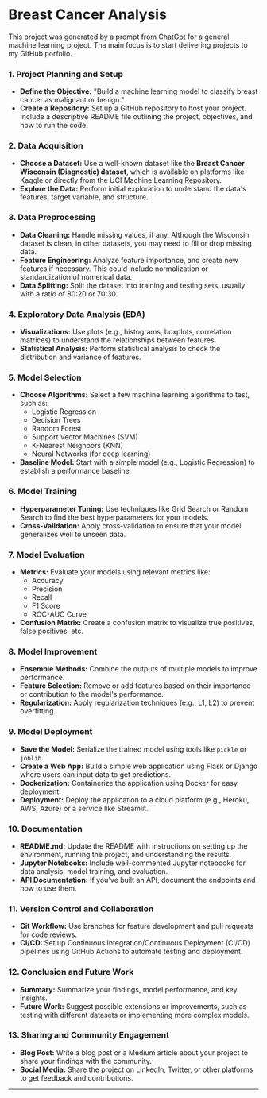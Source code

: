 # Breast Cancer Analysis

This project was generated by a prompt from ChatGpt for a general machine learning project. Tha main focus is to start delivering projects to my GitHub porfolio.

### 1. **Project Planning and Setup**
   - **Define the Objective:** "Build a machine learning model to classify breast cancer as malignant or benign."
   - **Create a Repository:** Set up a GitHub repository to host your project. Include a descriptive README file outlining the project, objectives, and how to run the code.

### 2. **Data Acquisition**
   - **Choose a Dataset:** Use a well-known dataset like the **Breast Cancer Wisconsin (Diagnostic) dataset**, which is available on platforms like Kaggle or directly from the UCI Machine Learning Repository.
   - **Explore the Data:** Perform initial exploration to understand the data's features, target variable, and structure.

### 3. **Data Preprocessing**
   - **Data Cleaning:** Handle missing values, if any. Although the Wisconsin dataset is clean, in other datasets, you may need to fill or drop missing data.
   - **Feature Engineering:** Analyze feature importance, and create new features if necessary. This could include normalization or standardization of numerical data.
   - **Data Splitting:** Split the dataset into training and testing sets, usually with a ratio of 80:20 or 70:30.

### 4. **Exploratory Data Analysis (EDA)**
   - **Visualizations:** Use plots (e.g., histograms, boxplots, correlation matrices) to understand the relationships between features.
   - **Statistical Analysis:** Perform statistical analysis to check the distribution and variance of features.

### 5. **Model Selection**
   - **Choose Algorithms:** Select a few machine learning algorithms to test, such as:
     - Logistic Regression
     - Decision Trees
     - Random Forest
     - Support Vector Machines (SVM)
     - K-Nearest Neighbors (KNN)
     - Neural Networks (for deep learning)
   - **Baseline Model:** Start with a simple model (e.g., Logistic Regression) to establish a performance baseline.

### 6. **Model Training**
   - **Hyperparameter Tuning:** Use techniques like Grid Search or Random Search to find the best hyperparameters for your models.
   - **Cross-Validation:** Apply cross-validation to ensure that your model generalizes well to unseen data.

### 7. **Model Evaluation**
   - **Metrics:** Evaluate your models using relevant metrics like:
     - Accuracy
     - Precision
     - Recall
     - F1 Score
     - ROC-AUC Curve
   - **Confusion Matrix:** Create a confusion matrix to visualize true positives, false positives, etc.

### 8. **Model Improvement**
   - **Ensemble Methods:** Combine the outputs of multiple models to improve performance.
   - **Feature Selection:** Remove or add features based on their importance or contribution to the model's performance.
   - **Regularization:** Apply regularization techniques (e.g., L1, L2) to prevent overfitting.

### 9. **Model Deployment**
   - **Save the Model:** Serialize the trained model using tools like `pickle` or `joblib`.
   - **Create a Web App:** Build a simple web application using Flask or Django where users can input data to get predictions.
   - **Dockerization:** Containerize the application using Docker for easy deployment.
   - **Deployment:** Deploy the application to a cloud platform (e.g., Heroku, AWS, Azure) or a service like Streamlit.

### 10. **Documentation**
   - **README.md:** Update the README with instructions on setting up the environment, running the project, and understanding the results.
   - **Jupyter Notebooks:** Include well-commented Jupyter notebooks for data analysis, model training, and evaluation.
   - **API Documentation:** If you've built an API, document the endpoints and how to use them.

### 11. **Version Control and Collaboration**
   - **Git Workflow:** Use branches for feature development and pull requests for code reviews.
   - **CI/CD:** Set up Continuous Integration/Continuous Deployment (CI/CD) pipelines using GitHub Actions to automate testing and deployment.

### 12. **Conclusion and Future Work**
   - **Summary:** Summarize your findings, model performance, and key insights.
   - **Future Work:** Suggest possible extensions or improvements, such as testing with different datasets or implementing more complex models.

### 13. **Sharing and Community Engagement**
   - **Blog Post:** Write a blog post or a Medium article about your project to share your findings with the community.
   - **Social Media:** Share the project on LinkedIn, Twitter, or other platforms to get feedback and contributions.

---
